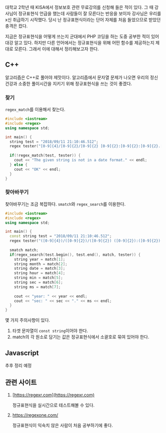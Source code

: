 대학교 2학년 때 KISA에서 정보보호 관련 무료강의를 신청해 들은 적이 있다. 그 때 강사님이 정규표현식 언급을 했는데 사람들이 잘 모른다는 반응을 보이자 강사님은 우리를 x신 취급하기 시작했다. 당시 난 정규표현식이라는 단어 자체를 처음 들었으므로 받았던 충격은 컸다.

지금은 정규표현식을 어떻게 쓰는지 군대에서 PHP 코딩을 하는 도중 공부한 적이 있어 대강 알고 있다. 하지만 다른 언어에서는 정규표현식을 위해 어떤 함수를 제공하는지 제대로 모른다. 그래서 이에 대해서 정리해보고자 한다.



## C++

알고리즘은 C++로 풀어야 제맛이다. 알고리즘에서 문자열 문제가 나오면 우리의 정신건강과 소중한 풀이시간을 지키기 위해 정규표현식을 쓰는 것이 좋겠다.

### 찾기

`regex_match`를 이용해서 찾는다.

```c++
#include <iostream>
#include <regex>
using namespace std;

int main() {
  string test = "2018/09/11 21:10:46.512";
  regex tester("[0-9]{4}/[0-9]{2}/[0-9]{2} [0-9]{2}:[0-9]{2}:[0-9]{2}.[0-9]{3}");
  
  if(!regex_match(test, tester)) {
    cout << "The given string is not in a date format." << endl;
  } else {
    cout << "OK" << endl;
  }
}
```

### 찾아바꾸기

찾아바꾸기는 조금 복잡하다. `smatch`와 `regex_search`를 이용한다.

```c++
#include <iostream>
#include <regex>
using namespace std;

int main() {
  const string test = "2018/09/11 21:10:46.512";
  regex tester("([0-9]{4})/([0-9]{2})/([0-9]{2}) ([0-9]{2}):([0-9]{2}):([0-9]{2}).([0-9]{3})");
  
  smatch match;
  if(regex_search(test.begin(), test.end(), match, tester)) {
    string year = match[1];
    string month = match[2];
    string date = match[3];
    string hour = match[4];
    string min = match[5];
    string sec = match[6];
    string ms = match[7];
    
    cout << "year: " << year << endl;
    cout << "sec: " << sec << "." << ms << endl;
  }
}
```

몇 가지 주의사항이 있다.

1. 타겟 문자열이 `const string`이어야 한다.
2. match의 각 원소로 담기는 값은 정규표현식에서 소괄호로 묶여 있어야 한다.



## Javascript

추후 정리 예정



## 관련 사이트

1. [https://regexr.com](https://regexr.com)

   정규표현식을 실시간으로 테스트해볼 수 있다.

2. https://regexone.com/

   정규표현식이 익숙치 않은 사람이 처음 공부하기에 좋다.